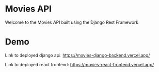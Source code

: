 # Movies API
Welcome to the Movies API built using the Django Rest Framework.

# Demo
Link to deployed django api: https://movies-django-backend.vercel.app/

Link to deployed react frontend: https://movies-react-frontend.vercel.app/
